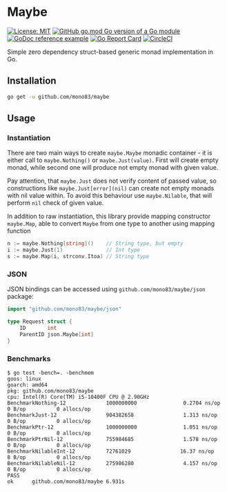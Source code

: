 Maybe
=====

[![License: MIT](https://img.shields.io/badge/License-MIT-blue.svg)](https://opensource.org/licenses/MIT)
[![GitHub go.mod Go version of a Go module](https://img.shields.io/github/go-mod/go-version/mono83/maybe.svg)](https://github.com/mono83/maybe)
[![GoDoc reference example](https://img.shields.io/badge/godoc-reference-blue.svg)](https://pkg.go.dev/github.com/mono83/maybe)
[![Go Report Card](https://goreportcard.com/badge/github.com/mono83/maybe)](https://goreportcard.com/report/github.com/mono83/maybe)
[![CircleCI](https://dl.circleci.com/status-badge/img/gh/mono83/maybe/tree/main.svg?style=svg)](https://dl.circleci.com/status-badge/redirect/gh/mono83/maybe/tree/main)

Simple zero dependency struct-based generic monad implementation in Go.

## Installation

```bash
go get -u github.com/mono83/maybe
```

## Usage

### Instantiation

There are two main ways to create `maybe.Maybe` monadic container - it is either call to `maybe.Nothing()` or 
`maybe.Just(value)`. First will create empty monad, while second one will produce not empty monad with given value. 

Pay attention, that `maybe.Just` does not verify content of passed value, so constructions like 
`maybe.Just[error](nil)` can create not empty monads with nil value within. To avoid this behaviour use 
`maybe.Nilable`, that will perform `nil` check of given value.

In addition to raw instantiation, this library provide mapping constructor `maybe.Map`, able to convert 
`Maybe` from one type to another using mapping function

```go
n := maybe.Nothing[string]()    // String type, but empty
i := maybe.Just(1)              // Int type
s := maybe.Map(i, strconv.Itoa) // String type
```

### JSON

JSON bindings can be accessed using `github.com/mono83/maybe/json` package:

```go
import "github.com/mono83/maybe/json"

type Request struct {
	ID       int
	ParentID json.Maybe[int]
}

```

### Benchmarks

```
$ go test -bench=. -benchmem
goos: linux
goarch: amd64
pkg: github.com/mono83/maybe
cpu: Intel(R) Core(TM) i5-10400F CPU @ 2.90GHz
BenchmarkNothing-12             1000000000               0.2704 ns/op          0 B/op          0 allocs/op
BenchmarkJust-12                904382658                1.313 ns/op           0 B/op          0 allocs/op
BenchmarkPtr-12                 1000000000               1.051 ns/op           0 B/op          0 allocs/op
BenchmarkPtrNil-12              755984685                1.578 ns/op           0 B/op          0 allocs/op
BenchmarkNilableInt-12          72761029                16.37 ns/op            8 B/op          0 allocs/op
BenchmarkNilableNil-12          275986280                4.157 ns/op           0 B/op          0 allocs/op
PASS
ok      github.com/mono83/maybe 6.931s
```